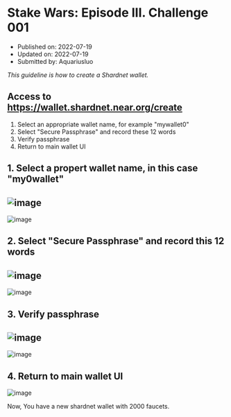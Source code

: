# Stake Wars: Episode III. Challenge 001
* Published on: 2022-07-19
* Updated on: 2022-07-19
* Submitted by: Aquariusluo

*_This guideline is how to create a Shardnet wallet._*

## Access to https://wallet.shardnet.near.org/create

1. Select an appropriate wallet name, for example "mywallet0"
2. Select "Secure Passphrase" and record these 12 words
3. Verify passphrase
4. Return to main wallet UI

## 1. Select a propert wallet name, in this case "my0wallet"
![image](https://github.com/aquariusluo/Stakewars-III/blob/main/challenges/images/wallet-0.png)
---
![image](https://github.com/aquariusluo/Stakewars-III/blob/main/challenges/images/wallet-1.png)

## 2. Select "Secure Passphrase" and record this 12 words
![image](https://github.com/aquariusluo/Stakewars-III/blob/main/challenges/images/wallet-2.png)
---
![image](https://github.com/aquariusluo/Stakewars-III/blob/main/challenges/images/wallet-3.png)

## 3. Verify passphrase
![image](https://github.com/aquariusluo/Stakewars-III/blob/main/challenges/images/wallet-4.png)
---
![image](https://github.com/aquariusluo/Stakewars-III/blob/main/challenges/images/wallet-5.png)

## 4. Return to main wallet UI
![image](https://github.com/aquariusluo/Stakewars-III/blob/main/challenges/images/wallet-6.png)

Now, You have a new shardnet wallet with 2000 faucets.
